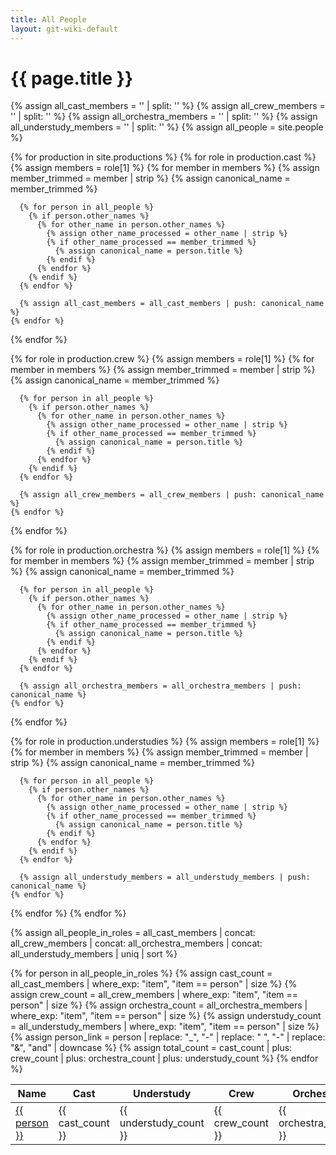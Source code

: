 ```yaml
---
title: All People
layout: git-wiki-default
---
```


<h1>{{ page.title }}</h1>

{% assign all_cast_members = '' | split: '' %}
{% assign all_crew_members = '' | split: '' %}
{% assign all_orchestra_members = '' | split: '' %}
{% assign all_understudy_members = '' | split: '' %}
{% assign all_people = site.people %}

{% for production in site.productions %}
  {% for role in production.cast %}
    {% assign members = role[1] %}
    {% for member in members %}
      {% assign member_trimmed = member | strip %}
      {% assign canonical_name = member_trimmed %}

      {% for person in all_people %}
        {% if person.other_names %}
          {% for other_name in person.other_names %}
            {% assign other_name_processed = other_name | strip %}
            {% if other_name_processed == member_trimmed %}
              {% assign canonical_name = person.title %}
            {% endif %}
          {% endfor %}
        {% endif %}
      {% endfor %}

      {% assign all_cast_members = all_cast_members | push: canonical_name %}
    {% endfor %}
  {% endfor %}

  {% for role in production.crew %}
    {% assign members = role[1] %}
    {% for member in members %}
      {% assign member_trimmed = member | strip %}
      {% assign canonical_name = member_trimmed %}

      {% for person in all_people %}
        {% if person.other_names %}
          {% for other_name in person.other_names %}
            {% assign other_name_processed = other_name | strip %}
            {% if other_name_processed == member_trimmed %}
              {% assign canonical_name = person.title %}
            {% endif %}
          {% endfor %}
        {% endif %}
      {% endfor %}

      {% assign all_crew_members = all_crew_members | push: canonical_name %}
    {% endfor %}
  {% endfor %}

  {% for role in production.orchestra %}
    {% assign members = role[1] %}
    {% for member in members %}
      {% assign member_trimmed = member | strip %}
      {% assign canonical_name = member_trimmed %}

      {% for person in all_people %}
        {% if person.other_names %}
          {% for other_name in person.other_names %}
            {% assign other_name_processed = other_name | strip %}
            {% if other_name_processed == member_trimmed %}
              {% assign canonical_name = person.title %}
            {% endif %}
          {% endfor %}
        {% endif %}
      {% endfor %}

      {% assign all_orchestra_members = all_orchestra_members | push: canonical_name %}
    {% endfor %}
  {% endfor %}

  {% for role in production.understudies %}
    {% assign members = role[1] %}
    {% for member in members %}
      {% assign member_trimmed = member | strip %}
      {% assign canonical_name = member_trimmed %}

      {% for person in all_people %}
        {% if person.other_names %}
          {% for other_name in person.other_names %}
            {% assign other_name_processed = other_name | strip %}
            {% if other_name_processed == member_trimmed %}
              {% assign canonical_name = person.title %}
            {% endif %}
          {% endfor %}
        {% endif %}
      {% endfor %}

      {% assign all_understudy_members = all_understudy_members | push: canonical_name %}
    {% endfor %}
  {% endfor %}
{% endfor %}

{% assign all_people_in_roles = all_cast_members | concat: all_crew_members | concat: all_orchestra_members | concat: all_understudy_members | uniq | sort %}

<table class="all_people_table">
  <thead>
    <tr>
      <th>Name</th>
      <th class="cast hide_on_mobile">Cast</th>
      <th class="understudy hide_on_mobile">Understudy</th>
      <th class="crew hide_on_mobile">Crew</th>
      <th class="orchestra hide_on_mobile">Orchestra</th>
      <th class="total">Total</th>
    </tr>
  </thead>
  <tbody>
    {% for person in all_people_in_roles %}
      {% assign cast_count = all_cast_members | where_exp: "item", "item == person" | size %}
      {% assign crew_count = all_crew_members | where_exp: "item", "item == person" | size %}
      {% assign orchestra_count = all_orchestra_members | where_exp: "item", "item == person" | size %}
      {% assign understudy_count = all_understudy_members | where_exp: "item", "item == person" | size %}
      {% assign person_link = person | replace: "_", "-" | replace: " ", "-" | replace: "&", "and" | downcase %}
      {% assign total_count = cast_count | plus: crew_count | plus: orchestra_count | plus: understudy_count %}
      <tr>
        <td>
          <a href="/people/{{ person_link  | replace: ".", "" }}">{{ person }}</a>
        </td>
        <td class="cast hide_on_mobile">{{ cast_count }}</td>
        <td class="understudy hide_on_mobile">{{ understudy_count }}</td>
        <td class="crew hide_on_mobile">{{ crew_count }}</td>
        <td class="orchestra hide_on_mobile">{{ orchestra_count }}</td>
        <td class="total">{{ total_count }}</td>
      </tr>
    {% endfor %}
  </tbody>
</table>
